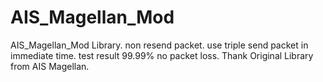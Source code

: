 # AIS_Magellan_Mod
AIS_Magellan_Mod Library. non resend packet. use triple send packet in immediate time. test result 99.99% no packet loss.
Thank Original Library from AIS Magellan.
